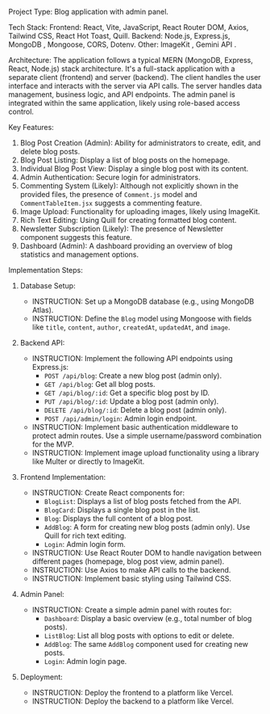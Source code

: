 Project Type: Blog application with admin panel.

Tech Stack:
Frontend: React, Vite, JavaScript, React Router DOM, Axios, Tailwind CSS, React Hot Toast, Quill.
Backend: Node.js, Express.js, MongoDB , Mongoose, CORS, Dotenv.
Other: ImageKit , Gemini API .

Architecture:
The application follows a typical MERN (MongoDB, Express, React, Node.js) stack architecture. It's a full-stack application with a separate client (frontend) and server (backend). The client handles the user interface and interacts with the server via API calls. The server handles data management, business logic, and API endpoints. The admin panel is integrated within the same application, likely using role-based access control.

Key Features:
1. Blog Post Creation (Admin): Ability for administrators to create, edit, and delete blog posts.
2. Blog Post Listing: Display a list of blog posts on the homepage.
3. Individual Blog Post View: Display a single blog post with its content.
4. Admin Authentication: Secure login for administrators.
5. Commenting System (Likely): Although not explicitly shown in the provided files, the presence of `Comment.js` model and `CommentTableItem.jsx` suggests a commenting feature.
6. Image Upload: Functionality for uploading images, likely using ImageKit.
7. Rich Text Editing: Using Quill for creating formatted blog content.
8. Newsletter Subscription (Likely): The presence of Newsletter component suggests this feature.
9. Dashboard (Admin): A dashboard providing an overview of blog statistics and management options.


Implementation Steps:

1. Database Setup:
   - INSTRUCTION: Set up a MongoDB database (e.g., using MongoDB Atlas).
   - INSTRUCTION: Define the `Blog` model using Mongoose with fields like `title`, `content`, `author`, `createdAt`, `updatedAt`, and `image`.

2. Backend API:
   - INSTRUCTION: Implement the following API endpoints using Express.js:
     - `POST /api/blog`: Create a new blog post (admin only).
     - `GET /api/blog`: Get all blog posts.
     - `GET /api/blog/:id`: Get a specific blog post by ID.
     - `PUT /api/blog/:id`: Update a blog post (admin only).
     - `DELETE /api/blog/:id`: Delete a blog post (admin only).
     - `POST /api/admin/login`: Admin login endpoint.
   - INSTRUCTION: Implement basic authentication middleware to protect admin routes. Use a simple username/password combination for the MVP.
   - INSTRUCTION: Implement image upload functionality using a library like Multer or directly to ImageKit.

3. Frontend Implementation:
   - INSTRUCTION: Create React components for:
     - `BlogList`: Displays a list of blog posts fetched from the API.
     - `BlogCard`: Displays a single blog post in the list.
     - `Blog`: Displays the full content of a blog post.
     - `AddBlog`: A form for creating new blog posts (admin only). Use Quill for rich text editing.
     - `Login`: Admin login form.
   - INSTRUCTION: Use React Router DOM to handle navigation between different pages (homepage, blog post view, admin panel).
   - INSTRUCTION: Use Axios to make API calls to the backend.
   - INSTRUCTION: Implement basic styling using Tailwind CSS.

4. Admin Panel:
   - INSTRUCTION: Create a simple admin panel with routes for:
     - `Dashboard`: Display a basic overview (e.g., total number of blog posts).
     - `ListBlog`: List all blog posts with options to edit or delete.
     - `AddBlog`: The same `AddBlog` component used for creating new posts.
     - `Login`: Admin login page.

5. Deployment:
   - INSTRUCTION: Deploy the frontend to a platform like Vercel.
   - INSTRUCTION: Deploy the backend to a platform like Vercel.


